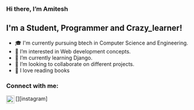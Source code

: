 ### Hi there, I’m Amitesh

## I'm a Student, Programmer and Crazy_learner!

-   🎓 I'm currently pursuing btech in Computer Science and Engineering.
-   👀 I’m interested in Web development concepts.
-   🌱 I’m currently learning Django.
-   💞️ I’m looking to collaborate on different projects.
-   📖 I love reading books

### Connect with me:

[<img align="left" alt="Instagram" width="22px" src="https://cdn.cdnlogo.com/logos/i/44/instagram-icon.svg">][instagram]

<br />
<!---
Amitesh100/Amitesh100 is a ✨ special ✨ repository because its `README.md` (this file) appears on your GitHub profile.
You can click the Preview link to take a look at your changes.
--->
